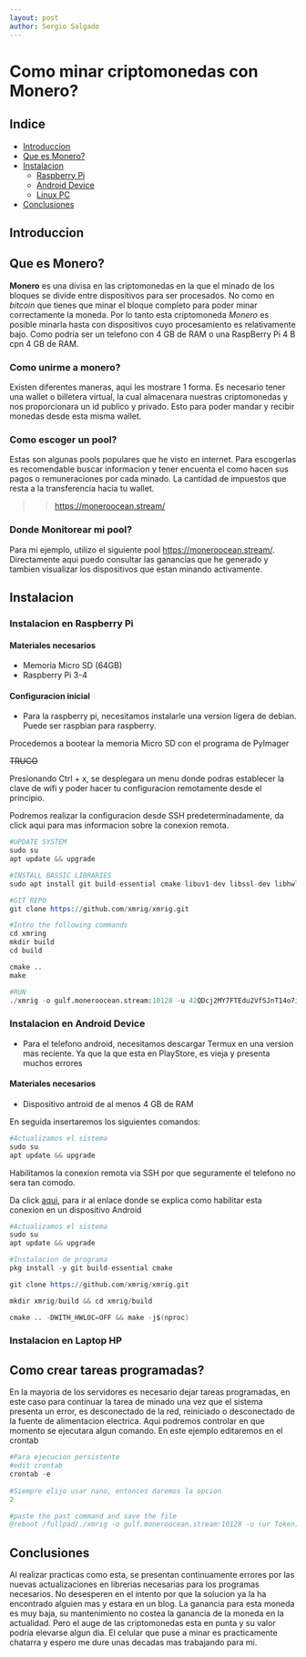 ```yaml
---
layout: post
author: Sergio Salgado
---
```


# [](#header-1)Como minar criptomonedas con Monero?

## [](#header-2)Indice
- <a href="#introduccion">Introduccion</a>
- <a href="#about_monero">Que es Monero?</a>
- <a href="#instalacion">Instalacion</a>
  - <a href="raspberry">Raspberry Pi</a>
  - <a href="android">Android Device</a>
  - <a href="linux">Linux PC</a>
- <a href="#conclusiones">Conclusiones</a>

## [](#header-2)<a id="introduccion">Introduccion</a>

## [](#header-2)<a id="about_monero">Que es Monero?</a>
**Monero** es una divisa en las criptomonedas en la que el minado de los bloques se divide entre dispositivos para ser procesados. No como en _bitcoin_ que tienes que minar el bloque completo para poder minar correctamente la moneda. Por lo tanto esta criptomoneda *Monero* es posible minarla hasta con dispositivos cuyo procesamiento es relativamente bajo. Como podria ser un telefono con 4 GB de RAM o una RaspBerry Pi 4 B cpn 4 GB de RAM.


### [](#header-3)Como unirme a monero?
Existen diferentes maneras, aqui les mostrare 1 forma. Es necesario tener una wallet o billetera virtual, la cual almacenara nuestras criptomonedas y nos proporcionara un id publico y privado. Esto para poder mandar y recibir monedas desde esta misma wallet.


### [](#header-3)Como escoger un pool?
Estas son algunas pools populares que he visto en internet. Para escogerlas es recomendable buscar informacion y tener encuenta el como hacen sus pagos o remuneraciones por cada minado. La cantidad de impuestos que resta a la transferencia hacia tu wallet. 

>>  https://moneroocean.stream/

### [](#header-3)Donde Monitorear mi pool?


Para mi ejemplo, utilizo el siguiente pool https://moneroocean.stream/. Directamente aqui puedo consultar las ganancias que he generado y tambien visualizar los dispositivos que estan minando activamente.


##  [](#header-2)<a id="instalacion">Instalacion</a>


### [](#header-3)Instalacion en Raspberry Pi


#### [](#header-4)Materiales necesarios
*   Memoria Micro SD (64GB)
*   Raspberry Pi 3-4

#### [](#header-4)Configuracion inicial


*   Para la raspberry pi, necesitamos instalarle una version ligera de debian. Puede ser raspbian para raspberry.


Procedemos a bootear la memoria Micro SD con el programa de PyImager

~~TRUCO~~


Presionando Ctrl + x, se desplegara un menu donde podras establecer la clave de wifi y poder hacer tu configuracion remotamente desde el principio.

Podremos realizar la configuracion desde SSH predeterminadamente, da click <a>aqui</a> para mas informacion sobre la conexion remota.


```S
#UPDATE SYSTEM
sudo su
apt update && upgrade

#INSTALL BASSIC LIBRARIES
sudo apt install git build-essential cmake libuv1-dev libssl-dev libhwloc-dev -y

#GIT REPO
git clone https://github.com/xmrig/xmrig.git

#Intro the following commands
cd xmring
mkdir build
cd build

cmake ..
make

#RUN
./xmrig -o gulf.moneroocean.stream:10128 -u 42QDcj2MY7FTEdu2VfSJnT14o7iqtmGSfN6rzd7WgiAacx8eLwkSmrNfooKXU1Q7w2d9zpAB9bndSAe32T5CxLAqUzgqJdW -p rebickComp1
```


### [](#header-3)Instalacion en Android Device


*   Para el telefono android, necesitamos descargar Termux en una version mas reciente. Ya que la que esta en PlayStore, es vieja  y presenta muchos errores


#### [](#header-4)Materiales necesarios


*   Dispositivo antroid de al menos 4 GB de RAM


En seguida insertaremos los siguientes comandos:


```S
#Actualizamos el sistema
sudo su
apt update && upgrade
```


Habilitamos la conexion remota via SSH por que seguramente el telefono no sera tan comodo. 

Da click <a href='Como-establecer-una-conexion-ssh-de-calidad#android'>aqui</a>, para ir al enlace donde se explica como habilitar esta conexion en un dispositivo Android

```S
#Actualizamos el sistema
sudo su
apt update && upgrade
```


```S
#Instalacion de programa
pkg install -y git build-essential cmake

git clone https://github.com/xmrig/xmrig.git

mkdir xmrig/build && cd xmrig/build

cmake .. -DWITH_HWLOC=OFF && make -j$(nproc)

```

### [](#header-3)Instalacion en Laptop HP


## [](#header-2)<a id="">Como crear tareas programadas?</a>
En la mayoria de los servidores es necesario dejar tareas programadas, en este caso para continuar la tarea de minado una vez que el sistema presenta un error, es desconectado de la red, reiniciado o desconectado de la fuente de alimentacion electrica. Aqui podremos controlar en que momento se ejecutara algun comando. En este ejemplo editaremos en el crontab


```S
#Para ejecucion persistente
#edit crontab
crontab -e
 
#Siempre elijo usar nano, entonces daremos la opcion 
2

#paste the past command and save the file
@reboot /fullpad/./xmrig -o gulf.moneroocean.stream:10128 -u (ur Token) -p (device Name)
```


## [](#header-2)Conclusiones
Al realizar practicas como esta, se presentan continuamente errores por las nuevas actualizaciones en librerias necesarias para los programas necesarios. No desesperen en el intento por que la solucion ya la ha encontrado alguien mas y estara en un blog.
La ganancia para esta moneda es muy baja, su mantenimiento no costea la ganancia de la moneda en la actualidad. Pero el auge de las criptomonedas esta en punta y su valor podria elevarse algun dia. 
El celular que puse a minar es practicamente chatarra y espero me dure unas decadas mas trabajando para mi.

